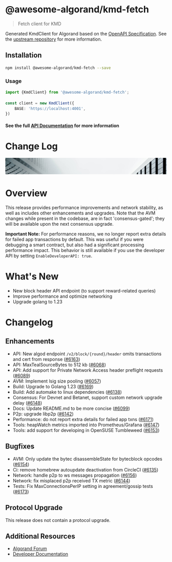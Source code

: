 
# @awesome-algorand/kmd-fetch
> Fetch client for KMD

Generated KmdClient for Algorand based on the [OpenAPI Specification](https://raw.githubusercontent.com/algorand/go-algorand/v3.27.0-stable/daemon/kmd/api/swagger.json). 
See the [upstream repository](https://github.com/algorand/go-algorand) for more information.

## Installation

```bash
npm install @awesome-algorand/kmd-fetch --save
```

### Usage

```typescript
import {KmdClient} from '@awesome-algorand/kmd-fetch';

const client = new KmdClient({
    BASE: 'https://localhost:4001',
})
```

#### See the full [API Documentation](https://awesome-algorand.github.io/algo-fetch/guides/clients/kmd/) for more information

# Change Log
![GitHub Logo](https://raw.githubusercontent.com/algorand/go-algorand/master/release/release-banner.jpg)

# Overview
This release provides performance improvements and network stability, as well as includes other enhancements and upgrades. Note that the AVM changes while present in the codebase, are in fact 'consensus-gated'; they will be available upon the next consensus upgrade.

**Important Note:** For performance reasons, we no longer report extra details for failed app transactions by default. This was useful if you were debugging a smart contract, but also had a significant processing performance impact. This behavior is still available if you use the developer API by setting `EnableDeveloperAPI: true`.

# What&apos;s New
* New block header API endpoint (to support reward-related queries)
* Improve performance and optimize networking
* Upgrade golang to 1.23

# Changelog
## Enhancements
* API: New algod endpoint `/v2/block/{round}/header` omits transactions and cert from response ([#6163](https://github.com/algorand/go-algorand/pull/6163))
* API: MaxTealSourceBytes to 512 kb ([#6068](https://github.com/algorand/go-algorand/pull/6068))
* API: Add support for Private Network Access header preflight requests ([#6089](https://github.com/algorand/go-algorand/pull/6089))
* AVM: Implement lsig size pooling ([#6057](https://github.com/algorand/go-algorand/pull/6057))
* Build: Upgrade to Golang 1.23 ([#6169](https://github.com/algorand/go-algorand/pull/6169))
* Build: Add automake to linux dependencies ([#6138](https://github.com/algorand/go-algorand/pull/6138))
* Consensus: For Devnet and Betanet, support custom network upgrade delay ([#6148](https://github.com/algorand/go-algorand/pull/6148))
* Docs: Update README.md to be more concise ([#6099](https://github.com/algorand/go-algorand/pull/6099))
* P2p: upgrade libp2p ([#6142](https://github.com/algorand/go-algorand/pull/6142))
* Performance: do not report extra details for failed app txns ([#6171](https://github.com/algorand/go-algorand/pull/6171))
* Tools: heapWatch metrics imported into Prometheus/Grafana ([#6147](https://github.com/algorand/go-algorand/pull/6147))
* Tools: add support for developing in OpenSUSE Tumbleweed ([#6153](https://github.com/algorand/go-algorand/pull/6153))
## Bugfixes
* AVM: Only update the bytec disassembleState for bytecblock opcodes ([#6154](https://github.com/algorand/go-algorand/pull/6154))
* Ci: remove homebrew autoupdate deactivation from CircleCI ([#6135](https://github.com/algorand/go-algorand/pull/6135))
* Network: handle p2p to ws messages propagation ([#6156](https://github.com/algorand/go-algorand/pull/6156))
* Network: fix misplaced p2p received TX metric ([#6144](https://github.com/algorand/go-algorand/pull/6144))
* Tests: Fix MaxConnectionsPerIP setting in agreement/gossip tests ([#6173](https://github.com/algorand/go-algorand/pull/6173))
## Protocol Upgrade
This release does not contain a protocol upgrade.

## Additional Resources
* [Algorand Forum](https://forum.algorand.org)
* [Developer Documentation](https://developer.algorand.org)

